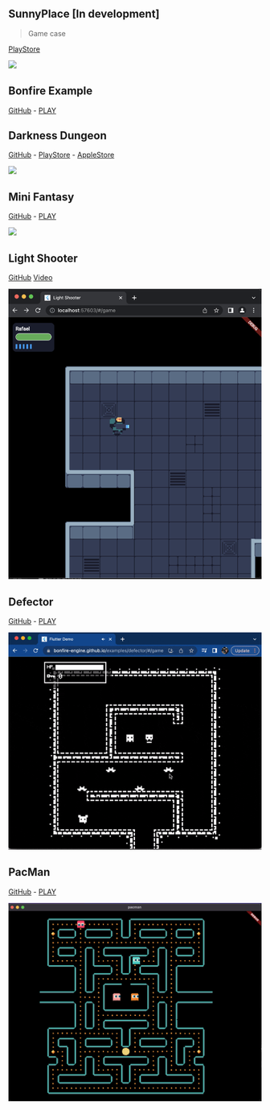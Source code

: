 ## SunnyPlace [In development]
> Game case

[PlayStore](https://play.google.com/store/apps/details?id=br.com.sunnyplace)

![](_media/sunnyplace.gif)

## Bonfire Example
[GitHub](https://github.com/RafaelBarbosatec/bonfire/tree/master/example)    -   [PLAY](https://bonfire-engine.github.io/examples/bonfire/)

## Darkness Dungeon
[GitHub](https://github.com/RafaelBarbosatec/darkness_dungeon) - [PlayStore](https://play.google.com/store/apps/details?id=com.rafaelbarbosatec.darkness_dungeon) - [AppleStore](https://apps.apple.com/us/app/darkness-dungeon/id1506675248)

![](_media/example_darkness.gif)

## Mini Fantasy

[GitHub](https://github.com/RafaelBarbosatec/mini_fantasy)   -   [PLAY](https://bonfire-engine.github.io/examples/mini_fantasy/)

![](_media/example_mini_fantasy.gif)

## Light Shooter

[GitHub](https://github.com/RafaelBarbosatec/light_shooter)
[Video](https://twitter.com/RafaBarbosaTec/status/1656049304413274113)

![](_media/light_shoot.png)

## Defector

[GitHub](https://github.com/RafaelBarbosatec/defector)   -   [PLAY](https://rafaelbarbosatec.itch.io/defector)

![](_media/defector.gif)

## PacMan

[GitHub](https://github.com/RafaelBarbosatec/pacman)   -   [PLAY](https://rafaelbarbosatec.itch.io/pacman-bonfire)

![](_media/pacman.png)

